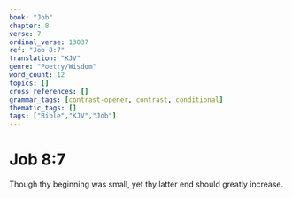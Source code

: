 ```yaml
---
book: "Job"
chapter: 8
verse: 7
ordinal_verse: 13037
ref: "Job 8:7"
translation: "KJV"
genre: "Poetry/Wisdom"
word_count: 12
topics: []
cross_references: []
grammar_tags: [contrast-opener, contrast, conditional]
thematic_tags: []
tags: ["Bible","KJV","Job"]
---
```


# Job 8:7

Though thy beginning was small, yet thy latter end should greatly increase.
